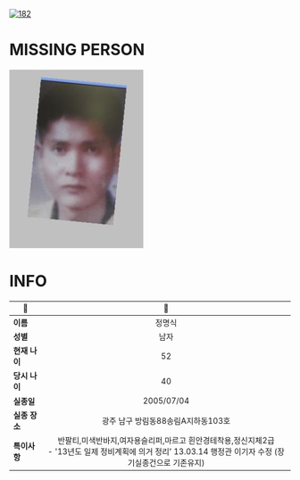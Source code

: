 [![182](https://img.shields.io/badge/%EC%8B%A4%EC%A2%85%EC%8B%A0%EA%B3%A0%EB%8A%94%20%EA%B5%AD%EB%B2%88%EC%97%86%EC%9D%B4-182-blue)](http://safe182.go.kr/index.do)

# MISSING PERSON

<img src="./missing_person.jpg">

# INFO

|🔑|💎|
|--|:--:|
|**이름**|정명식|
|**성별**|남자|
|**현재 나이**|52|
|**당시 나이**|40|
|**실종일**|2005/07/04|
|**실종 장소**|광주 남구 방림동88송림A지하동103호|
|**특이사항**|반팔티,미색반바지,여자용슬리퍼,마르고 흰안경테착용,정신지체2급</br>- '13년도 일제 정비계획에 의거 정리' 13.03.14 행정관 이기자 수정 (장기실종건으로 기존유지)|
